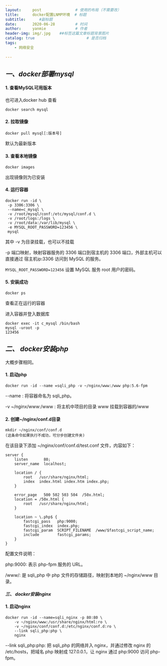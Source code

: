```yaml
---
layout:     post               # 使用的布局（不需要改）
title:      docker配置LNMP环境  # 标题 
subtitle:      #副标题
date:       2020-06-28         # 时间
author:     yanmie             # 作者
header-img: img/.jpg    ##标签这篇文章标题背景图片
catalog: true                       # 是否归档
tags:                               
    - 网络安全
  
---
```


## ***一、docker部署mysql***

#### 1. 查看MySQL可用版本
也可进入docker hub 查看

	docker search mysql

#### 2. 拉取镜像
	docker pull mysql[:版本号]
默认为最新版本

#### 3. 查看本地镜像
	docker images
出现镜像则为已安装

#### 4. 运行容器
	docker run -id \
	 -p 3306:3306 \
	 --name=c_mysql \
	 -v /root/mysql/conf:/etc/mysql/conf.d \
	 -v /root/logs:/logs \
	 -v /root/data:/var/lib/mysql \
	 -e MYSQL_ROOT_PASSWORD=123456 \
	 mysql

其中 -v   为目录挂载，也可以不挂载

-p    端口映射，映射容器服务的 3306 端口到宿主机的 3306 端口，外部主机可以直接通过 宿主机ip:3306 访问到 MySQL 的服务。

`MYSQL_ROOT_PASSWORD=123456` 设置 MySQL 服务 root 用户的密码。

#### 5. 安装成功
	docker ps

查看正在运行的容器

进入容器并登入数据库

	docker exec -it c_mysql /bin/bash
	mysql -uroot -p
	123456

## ***二、 docker安装php***
大概步骤相同。

#### 1. 启动php

	docker run -id --name =sqli_php -v ~/nginx/www:/www php:5.6-fpm

--name  : 将容器命名为 sqli_php。

-v ~/nginx/www:/www : 将主机中项目的目录 www 挂载到容器的/www

#### 2. 创建~/nginx/conf.d目录
	mkdir ~/nginx/conf/conf.d 
	(这条命令如果执行不成功，可分步创建文件夹)

在该目录下添加 ~/nginx/conf/conf.d/test.conf 文件，内容如下：

	server {
    	listen       80;
    	server_name  localhost;
	
    	location / {
    	    root   /usr/share/nginx/html;
    	    index  index.html index.htm index.php;
    	}

    	error_page   500 502 503 504  /50x.html;
    	location = /50x.html {
    	    root   /usr/share/nginx/html;
    	}

    	location ~ \.php$ {
    	    fastcgi_pass   php:9000;
    	    fastcgi_index  index.php;
    	    fastcgi_param  SCRIPT_FILENAME  /www/$fastcgi_script_name;
	        include        fastcgi_params;
    	}
	}


配置文件说明：

php:9000: 表示 php-fpm 服务的 URL。

/www/: 是 sqli_php 中 php 文件的存储路径，映射到本地的 ~/nginx/www 目录。

#### ***三、 docker安装nginx***

#### 1. 启动nginx
	docker run -id --name=sqli_nginx -p 80:80 \
    	-v ~/nginx/www:/usr/share/nginx/html:ro \
    	-v ~/nginx/conf/conf.d:/etc/nginx/conf.d:ro \
    	--link sqli_php:php \
    	nginx

--link sqli_php:php: 把 sqli_php 的网络并入 nginx，并通过修改 nginx 的 /etc/hosts，把域名 php 映射成 127.0.0.1，让 nginx 通过 php:9000 访问 php-fpm。